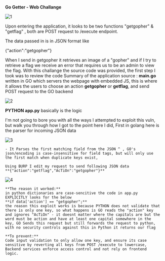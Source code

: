 **Go Getter - Web Challange**

![1](https://github.com/user-attachments/assets/cedc5928-2c04-490a-97b4-3192af2c29b7)


Upon entering the application, it looks to be two functions "getgopher" & "getflag" , both are POST request to /execute endpoint.

The data passed in is in JSON format like 

{"action":"getgopher"}

When I send in getgopher it retrieves an image of a "gopher" and if I try to retrieve a flag we receive an error that requires us to be an admin to view the flag.
With this challange the source code was provided, the first step I took was to review the code
Summary of the application source : **main.go** written in GO which servers the webpage with embedded JS, this is where it allows the users to choose an action **getgopher** or **getflag**, and send POST request to the GO backend

![2](https://github.com/user-attachments/assets/607fd26e-8cec-4b98-8290-c5dee1c77025)


**PYTHON app.py** basically is the logic

I'm not going to bore you with all the ways I attempted to exploit this vuln, but walk you through how I got to the point here I did, First in golang here is the parser for incoming JSON data

![3](https://github.com/user-attachments/assets/47b9aa80-4c4c-48c6-bda6-697905eee0b1)


	- It Parses the first matching field from the JSON ^ , GO's json/encoding is case-insensitive for field tags, but will only use the first match when duplicate keys exist,
	
	Using BURP I edit my request to send following JSON data
	**{"action":"getflag","AcTiOn":"getgopher"}**

![4](https://github.com/user-attachments/assets/9f7cc5c4-9fb6-4571-a7f3-c2914148cd15)


	**The reason it worked:**
	in python dictionaries are case-sencitive the code in app.py EXPLICITLY looks for the below
	**if data['action'] == "getgopher";**
	the reason this exploit works is because PYTHON does not validate that there is only one key, so what happens is GO reads the "action" key and ignores "AcTiOn" - it doesnt matter where the capitals are but the word must be action and have at least one capital somewhere in the key, GO Sends this request but still forwards the request to python, with no security controls against this in Python it returns our flag
	
	**To prevent:**
	Code input validation to only allow one key, and ensure its case sensitive by reverting all keys from POST /execute to lowercase, Backend services enforce access control and not rely on frontend logic.

